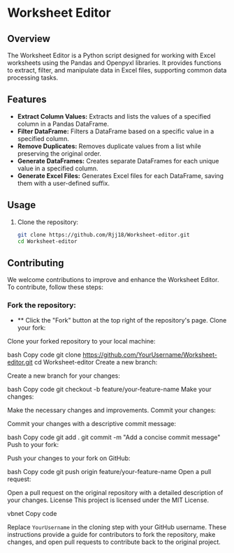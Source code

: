 # Worksheet Editor

## Overview

The Worksheet Editor is a Python script designed for working with Excel worksheets using the Pandas and Openpyxl libraries. It provides functions to extract, filter, and manipulate data in Excel files, supporting common data processing tasks.

## Features

- **Extract Column Values:** Extracts and lists the values of a specified column in a Pandas DataFrame.
- **Filter DataFrame:** Filters a DataFrame based on a specific value in a specified column.
- **Remove Duplicates:** Removes duplicate values from a list while preserving the original order.
- **Generate DataFrames:** Creates separate DataFrames for each unique value in a specified column.
- **Generate Excel Files:** Generates Excel files for each DataFrame, saving them with a user-defined suffix.

## Usage

1. Clone the repository:

   ```bash
   git clone https://github.com/Rjj18/Worksheet-editor.git
   cd Worksheet-editor


## Contributing
We welcome contributions to improve and enhance the Worksheet Editor. To contribute, follow these steps:

### Fork the repository:

- ** Click the "Fork" button at the top right of the repository's page.
Clone your fork:

Clone your forked repository to your local machine:

bash
Copy code
git clone https://github.com/YourUsername/Worksheet-editor.git
cd Worksheet-editor
Create a new branch:

Create a new branch for your changes:

bash
Copy code
git checkout -b feature/your-feature-name
Make your changes:

Make the necessary changes and improvements.
Commit your changes:

Commit your changes with a descriptive commit message:

bash
Copy code
git add .
git commit -m "Add a concise commit message"
Push to your fork:

Push your changes to your fork on GitHub:

bash
Copy code
git push origin feature/your-feature-name
Open a pull request:

Open a pull request on the original repository with a detailed description of your changes.
License
This project is licensed under the MIT License.

vbnet
Copy code

Replace `YourUsername` in the cloning step with your GitHub username. These instructions provide a guide for contributors to fork the repository, make changes, and open pull requests to contribute back to the original project.




